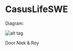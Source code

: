 CasusLifeSWE
============
Diagram:

![alt tag](https://raw.githubusercontent.com/RoyboyNL/CasusLifeSWE/master/Diagram.png)

Door Niek &amp; Roy
